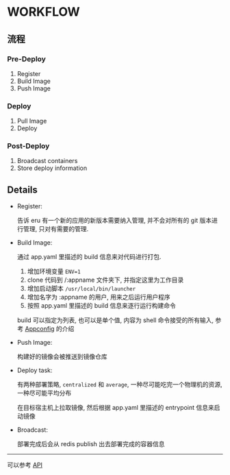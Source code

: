 WORKFLOW
========

## 流程

### Pre-Deploy

1. Register
2. Build Image
3. Push Image

### Deploy

1. Pull Image
2. Deploy

### Post-Deploy

1. Broadcast containers
2. Store deploy information

## Details

* Register: 

    告诉 eru 有一个新的应用的新版本需要纳入管理, 并不会对所有的 git 版本进行管理, 只对有需要的管理.

* Build Image: 

    通过 app.yaml 里描述的 build 信息来对代码进行打包.

    1. 增加环境变量 `ENV=1`
    2. clone 代码到 /:appname 文件夹下, 并指定这里为工作目录
    3. 增加启动脚本 `/usr/local/bin/launcher`
    4. 增加名字为 :appname 的用户, 用来之后运行用户程序
    5. 按照 app.yaml 里描述的 build 信息来逐行运行构建命令 

    build 可以指定为列表, 也可以是单个值, 内容为 shell 命令接受的所有输入, 参考 [Appconfig](../Appconfig.md) 的介绍

* Push Image:

    构建好的镜像会被推送到镜像仓库

* Deploy task: 

    有两种部署策略, `centralized` 和 `average`, 一种尽可能吃完一个物理机的资源, 一种尽可能平均分布

    在目标宿主机上拉取镜像, 然后根据 app.yaml 里描述的 entrypoint 信息来启动镜像

* Broadcast:

    部署完成后会从 redis publish 出去部署完成的容器信息

------------

可以参考 [API](../API.md)
